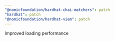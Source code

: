 ```yaml
---
"@nomicfoundation/hardhat-chai-matchers": patch
"hardhat": patch
"@nomicfoundation/hardhat-viem": patch
---
```


Improved loading performance

